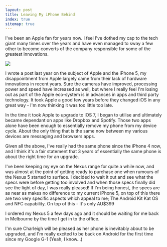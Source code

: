 ```yaml
---
layout: post
title: Leaving My iPhone Behind
index: true
sitemap: true
---
```


​I've been an Apple fan for years now. I feel I've dothed my cap to the tech giant many times over the years and have even managed to sway a few other to become converts of the company responsible for some of the greatest innovations.

![](/uploads/2013/12/nexus.jpg)

I wrote a post last year on the subject of Apple and the iPhone 5, my disappointment from Apple largely came from their lack of hardware innovations in recent years. Sure the cameras have improved, processing power and speed have increased as well, but where I really feel I'm losing out as part of the Apple eco-system is in advances in apps and third party technology. It took Apple a good few years before they changed iOS in any great way - I'm now thinking it was too little too late.

In the time it took Apple to upgrade to iOS 7, I began to utilise and ultimately became dependant on apps like Dropbox and Spotify. Those two apps alone have been enough to essentially remove my phone from my device cycle. About the only thing that is the same now between my various devices are messaging and browsers apps.

Given all the above, I've really had the same phone since the iPhone 4 now, and I think it's a fair statement that 3 years of essentially the same phone is about the right time for an upgrade.

I've been keeping my eye on the Nexus range for quite a while now, and was almost at the point of getting ready to purchase one when rumours of the Nexus 5 started to surface. I decided to wait it out and see what the specs were before getting too involved and when those specs finally did see the light of day, I was really pleased! If I'm being honest, the specs are as near as makes no difference to my current iPhone 5, on top of this there are two very specific aspects which appeal to me; The Android Kit Kat OS and NFC capability. On top of this - It's only AU$399

I ordered my Nexus 5 a few days ago and it should be waiting for me back in Melbourne by the time I get in to the office.

I'm sure Charleigh will be pleased as her phone is inevitably about to be upgraded, and I'm really excited to be back on Android for the first time since my Google G-1 (Yeah, I know...)